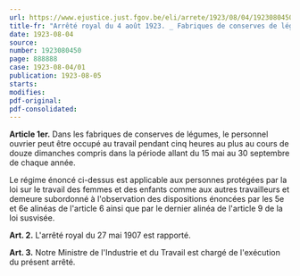 ```yaml
---
url: https://www.ejustice.just.fgov.be/eli/arrete/1923/08/04/1923080450/justel
title-fr: "Arrêté royal du 4 août 1923. _ Fabriques de conserves de légumes. _ Autorisation accordée par application de l'article 6, 1°, de la loi du 17 juillet 1905."
date: 1923-08-04
source:
number: 1923080450
page: 888888
case: 1923-08-04/01
publication: 1923-08-05
starts:
modifies:
pdf-original:
pdf-consolidated:
---
```


**Article 1er.** Dans les fabriques de conserves de légumes, le personnel ouvrier peut être occupé au travail pendant cinq heures au plus au cours de douze dimanches compris dans la période allant du 15 mai au 30 septembre de chaque année.

Le régime énoncé ci-dessus est applicable aux personnes protégées par la loi sur le travail des femmes et des enfants comme aux autres travailleurs et demeure subordonné à l'observation des dispositions énoncées par les 5e et 6e alinéas de l'article 6 ainsi que par le dernier alinéa de l'article 9 de la loi susvisée.

**Art. 2.** L'arrêté royal du 27 mai 1907 est rapporté.

**Art. 3.** Notre Ministre de l'Industrie et du Travail est chargé de l'exécution du présent arrêté.
